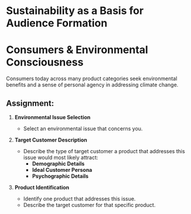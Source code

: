 # Sustainability as a Basis for Audience Formation


# Consumers & Environmental Consciousness 

Consumers today across many product categories seek environmental benefits and a sense of personal agency in addressing climate change.

## Assignment:

1. **Environmental Issue Selection**
   - Select an environmental issue that concerns you.

2. **Target Customer Description**
   - Describe the type of target customer a product that addresses this issue would most likely attract:
     - **Demographic Details**
     - **Ideal Customer Persona**
     - **Psychographic Details**

3. **Product Identification**
   - Identify one product that addresses this issue.
   - Describe the target customer for that specific product.

